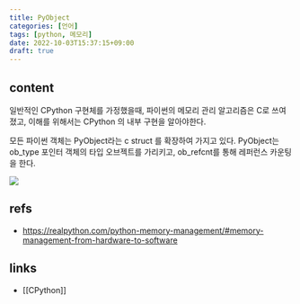 ```yaml
---
title: PyObject
categories: [언어]
tags: [python, 메모리]
date: 2022-10-03T15:37:15+09:00
draft: true
---
```


## content
일반적인 CPython 구현체를 가정했을때, 파이썬의 메모리 관리 알고리즘은 C로 쓰여졌고, 이해를 위해서는 CPython 의 내부 구현을 알아야한다.

모든 파이썬 객체는 PyObject라는 c struct 를 확장하여 가지고 있다. PyObject는 ob_type 포인터 객체의 타입 오브젝트를 가리키고, ob_refcnt를 통해 레퍼런스 카운팅을 한다. 

![](https://www.heurekadevs.com/upload/514-figure-1-1.png)



## refs
- https://realpython.com/python-memory-management/#memory-management-from-hardware-to-software


## links
- [[CPython]]
